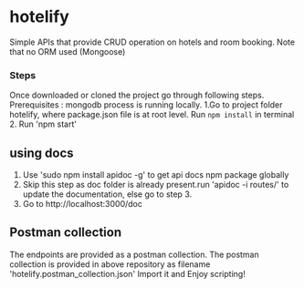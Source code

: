 # hotelify
Simple APIs that provide CRUD operation on hotels and room booking. Note that no ORM used (Mongoose)


### Steps
Once downloaded or cloned the project go through following steps.
Prerequisites : mongodb process is running locally.
1.Go to project folder hotelify, where package.json file is at root level. Run `npm install` in terminal  
2. Run 'npm start' 

## using docs
1. Use 'sudo npm install apidoc -g' to get api docs npm package globally
2. Skip this step as doc folder is already present.run 'apidoc -i routes/' to update the documentation, else go to step 3.
3. Go to http://localhost:3000/doc

## Postman collection 
The endpoints are provided as a postman collection.
The postman collection is provided in above repository as filename 'hotelify.postman_collection.json'
Import it and Enjoy scripting! 

